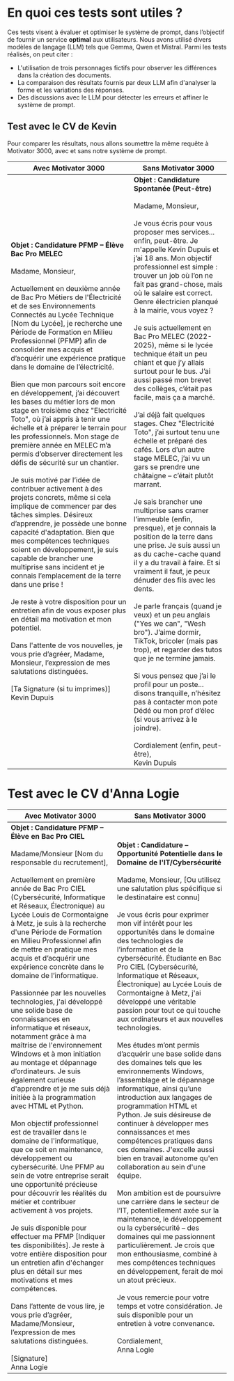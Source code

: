 # En quoi ces tests sont utiles ?

Ces tests visent à évaluer et optimiser le système de prompt, dans l’objectif de fournir un service **optimal** aux utilisateurs. Nous avons utilisé divers modèles de langage (LLM) tels que Gemma, Qwen et Mistral. Parmi les tests réalisés, on peut citer :
- L'utilisation de trois personnages fictifs pour observer les différences dans la création des documents.
- La comparaison des résultats fournis par deux LLM afin d'analyser la forme et les variations des réponses.
- Des discussions avec le LLM pour détecter les erreurs et affiner le système de prompt.

## Test avec le CV de Kevin

Pour comparer les résultats, nous allons soumettre la même requête à Motivator 3000, avec et sans notre système de prompt.

| **Avec Motivator 3000** | **Sans Motivator 3000** |
|-------------------------|-------------------------|
| **Objet : Candidature PFMP – Élève Bac Pro MELEC**<br><br>Madame, Monsieur,<br><br>Actuellement en deuxième année de Bac Pro Métiers de l'Électricité et de ses Environnements Connectés au Lycée Technique [Nom du Lycée], je recherche une Période de Formation en Milieu Professionnel (PFMP) afin de consolider mes acquis et d’acquérir une expérience pratique dans le domaine de l’électricité.<br><br>Bien que mon parcours soit encore en développement, j’ai découvert les bases du métier lors de mon stage en troisième chez "Electricité Toto", où j’ai appris à tenir une échelle et à préparer le terrain pour les professionnels. Mon stage de première année en MELEC m’a permis d’observer directement les défis de sécurité sur un chantier.<br><br>Je suis motivé par l’idée de contribuer activement à des projets concrets, même si cela implique de commencer par des tâches simples. Désireux d’apprendre, je possède une bonne capacité d'adaptation. Bien que mes compétences techniques soient en développement, je suis capable de brancher une multiprise sans incident et je connais l’emplacement de la terre dans une prise !<br><br>Je reste à votre disposition pour un entretien afin de vous exposer plus en détail ma motivation et mon potentiel.<br><br>Dans l'attente de vos nouvelles, je vous prie d’agréer, Madame, Monsieur, l’expression de mes salutations distinguées.<br><br>[Ta Signature (si tu imprimes)]<br>Kevin Dupuis | **Objet : Candidature Spontanée (Peut-être)**<br><br>Madame, Monsieur,<br><br>Je vous écris pour vous proposer mes services... enfin, peut-être. Je m'appelle Kevin Dupuis et j’ai 18 ans. Mon objectif professionnel est simple : trouver un job où l’on ne fait pas grand-chose, mais où le salaire est correct. Genre électricien planqué à la mairie, vous voyez ?<br><br>Je suis actuellement en Bac Pro MELEC (2022-2025), même si le lycée technique était un peu chiant et que j’y allais surtout pour le bus. J’ai aussi passé mon brevet des collèges, c’était pas facile, mais ça a marché.<br><br>J’ai déjà fait quelques stages. Chez "Electricité Toto", j’ai surtout tenu une échelle et préparé des cafés. Lors d’un autre stage MELEC, j’ai vu un gars se prendre une châtaigne – c’était plutôt marrant.<br><br>Je sais brancher une multiprise sans cramer l’immeuble (enfin, presque), et je connais la position de la terre dans une prise. Je suis aussi un as du cache-cache quand il y a du travail à faire. Et si vraiment il faut, je peux dénuder des fils avec les dents.<br><br>Je parle français (quand je veux) et un peu anglais ("Yes we can", "Wesh bro"). J’aime dormir, TikTok, bricoler (mais pas trop), et regarder des tutos que je ne termine jamais.<br><br>Si vous pensez que j’ai le profil pour un poste... disons tranquille, n’hésitez pas à contacter mon pote Dédé ou mon prof d’élec (si vous arrivez à le joindre).<br><br>Cordialement (enfin, peut-être),<br>Kevin Dupuis |

# Test avec le CV d'Anna Logie

| **Avec Motivator 3000** | **Sans Motivator 3000** |
|-------------------------|-------------------------|
| **Objet : Candidature PFMP – Élève en Bac Pro CIEL**<br><br>Madame/Monsieur [Nom du responsable du recrutement],<br><br>Actuellement en première année de Bac Pro CIEL (Cybersécurité, Informatique et Réseaux, Électronique) au Lycée Louis de Cormontaigne à Metz, je suis à la recherche d'une Période de Formation en Milieu Professionnel afin de mettre en pratique mes acquis et d’acquérir une expérience concrète dans le domaine de l’informatique.<br><br>Passionnée par les nouvelles technologies, j'ai développé une solide base de connaissances en informatique et réseaux, notamment grâce à ma maîtrise de l'environnement Windows et à mon initiation au montage et dépannage d’ordinateurs. Je suis également curieuse d'apprendre et je me suis déjà initiée à la programmation avec HTML et Python.<br><br>Mon objectif professionnel est de travailler dans le domaine de l'informatique, que ce soit en maintenance, développement ou cybersécurité. Une PFMP au sein de votre entreprise serait une opportunité précieuse pour découvrir les réalités du métier et contribuer activement à vos projets.<br><br>Je suis disponible pour effectuer ma PFMP [Indiquer tes disponibilités]. Je reste à votre entière disposition pour un entretien afin d'échanger plus en détail sur mes motivations et mes compétences.<br><br>Dans l’attente de vous lire, je vous prie d’agréer, Madame/Monsieur, l’expression de mes salutations distinguées.<br><br>[Signature]<br>Anna Logie | **Objet : Candidature – Opportunité Potentielle dans le Domaine de l'IT/Cybersécurité**<br><br>Madame, Monsieur, [Ou utilisez une salutation plus spécifique si le destinataire est connu]<br><br>Je vous écris pour exprimer mon vif intérêt pour les opportunités dans le domaine des technologies de l’information et de la cybersécurité. Étudiante en Bac Pro CIEL (Cybersécurité, Informatique et Réseaux, Électronique) au Lycée Louis de Cormontaigne à Metz, j'ai développé une véritable passion pour tout ce qui touche aux ordinateurs et aux nouvelles technologies.<br><br>Mes études m’ont permis d’acquérir une base solide dans des domaines tels que les environnements Windows, l’assemblage et le dépannage informatique, ainsi qu’une introduction aux langages de programmation HTML et Python. Je suis désireuse de continuer à développer mes connaissances et mes compétences pratiques dans ces domaines. J'excelle aussi bien en travail autonome qu'en collaboration au sein d'une équipe.<br><br>Mon ambition est de poursuivre une carrière dans le secteur de l’IT, potentiellement axée sur la maintenance, le développement ou la cybersécurité – des domaines qui me passionnent particulièrement. Je crois que mon enthousiasme, combiné à mes compétences techniques en développement, ferait de moi un atout précieux.<br><br>Je vous remercie pour votre temps et votre considération. Je suis disponible pour un entretien à votre convenance.<br><br>Cordialement,<br>Anna Logie |
